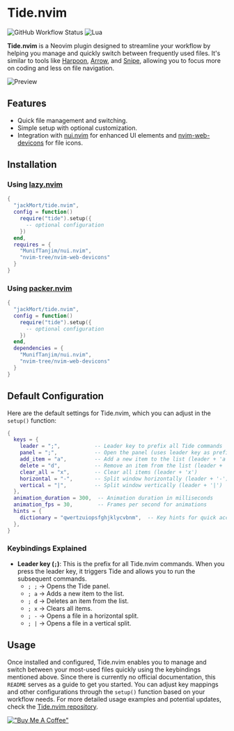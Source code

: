 # Tide.nvim

![GitHub Workflow Status](http://img.shields.io/github/actions/workflow/status/jackMort/tide.nvim/default.yml?branch=main&style=for-the-badge)
![Lua](https://img.shields.io/badge/Made%20with%20Lua-blueviolet.svg?style=for-the-badge&logo=lua)

**Tide.nvim** is a Neovim plugin designed to streamline your workflow by helping you manage and quickly switch between frequently used files. It's similar to tools like [Harpoon](https://github.com/ThePrimeagen/harpoon), [Arrow](https://github.com/Andersbakken/arrow), and [Snipe](https://github.com/leepark81/snipe.nvim), allowing you to focus more on coding and less on file navigation.

![Preview](https://github.com/jackMort/tide.nvim/blob/media/preview.gif?raw=true)

## Features

- Quick file management and switching.
- Simple setup with optional customization.
- Integration with [nui.nvim](https://github.com/MunifTanjim/nui.nvim) for enhanced UI elements and [nvim-web-devicons](https://github.com/nvim-tree/nvim-web-devicons) for file icons.

## Installation

### Using [lazy.nvim](https://github.com/folke/lazy.nvim)

```lua
{
  "jackMort/tide.nvim",
  config = function()
    require("tide").setup({
      -- optional configuration
    })
  end,
  requires = {
    "MunifTanjim/nui.nvim",
    "nvim-tree/nvim-web-devicons"
  }
}
```

### Using [packer.nvim](https://github.com/wbthomason/packer.nvim)

```lua
{
  "jackMort/tide.nvim",
  config = function()
    require("tide").setup({
      -- optional configuration
    })
  end,
  dependencies = {
    "MunifTanjim/nui.nvim",
    "nvim-tree/nvim-web-devicons"
  }
}
```

## Default Configuration

Here are the default settings for Tide.nvim, which you can adjust in the `setup()` function:

```lua
{
  keys = {
    leader = ";",           -- Leader key to prefix all Tide commands
    panel = ";",            -- Open the panel (uses leader key as prefix)
    add_item = "a",         -- Add a new item to the list (leader + 'a')
    delete = "d",           -- Remove an item from the list (leader + 'd')
    clear_all = "x",        -- Clear all items (leader + 'x')
    horizontal = "-",       -- Split window horizontally (leader + '-')
    vertical = "|",         -- Split window vertically (leader + '|')
  },
  animation_duration = 300,  -- Animation duration in milliseconds
  animation_fps = 30,        -- Frames per second for animations
  hints = {
    dictionary = "qwertzuiopsfghjklycvbnm",  -- Key hints for quick access
  },
}
```

### Keybindings Explained

- **Leader key (`;`)**: This is the prefix for all Tide.nvim commands. When you press the leader key, it triggers Tide and allows you to run the subsequent commands.
  - `; ;` → Opens the Tide panel.
  - `; a` → Adds a new item to the list.
  - `; d` → Deletes an item from the list.
  - `; x` → Clears all items.
  - `; -` → Opens a file in a horizontal split.
  - `; |` → Opens a file in a vertical split.

## Usage

Once installed and configured, Tide.nvim enables you to manage and switch between your most-used files quickly using the keybindings mentioned above. Since there is currently no official documentation, this `README` serves as a guide to get you started. You can adjust key mappings and other configurations through the `setup()` function based on your workflow needs.
For more detailed usage examples and potential updates, check the [Tide.nvim repository](https://github.com/jackMort/tide.nvim).


[!["Buy Me A Coffee"](https://www.buymeacoffee.com/assets/img/custom_images/orange_img.png)](https://www.buymeacoffee.com/jackMort)

